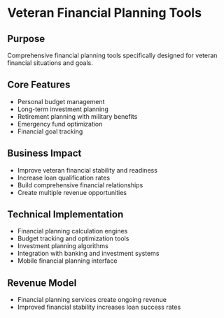 # Veteran Financial Planning Tools

## Purpose
Comprehensive financial planning tools specifically designed for veteran financial situations and goals.

## Core Features
- Personal budget management
- Long-term investment planning
- Retirement planning with military benefits
- Emergency fund optimization
- Financial goal tracking

## Business Impact
- Improve veteran financial stability and readiness
- Increase loan qualification rates
- Build comprehensive financial relationships
- Create multiple revenue opportunities

## Technical Implementation
- Financial planning calculation engines
- Budget tracking and optimization tools
- Investment planning algorithms
- Integration with banking and investment systems
- Mobile financial planning interface

## Revenue Model
- Financial planning services create ongoing revenue
- Improved financial stability increases loan success rates